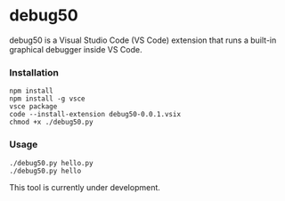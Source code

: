 # debug50

debug50 is a Visual Studio Code (VS Code) extension that runs a built-in graphical debugger inside VS Code.

### Installation
```
npm install
npm install -g vsce
vsce package
code --install-extension debug50-0.0.1.vsix
chmod +x ./debug50.py
```

### Usage
```
./debug50.py hello.py
./debug50.py hello
```

This tool is currently under development.

